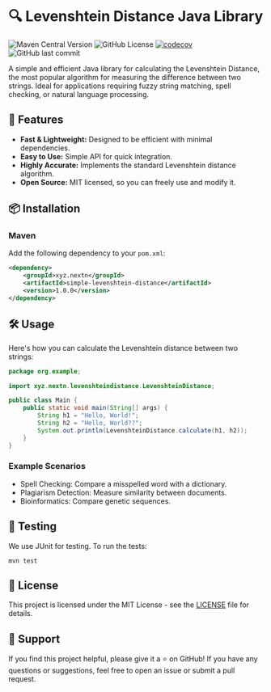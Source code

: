 # 🔍 Levenshtein Distance Java Library
![Maven Central Version](https://img.shields.io/maven-central/v/xyz.nextn/simple-levenshtein-distance)
![GitHub License](https://img.shields.io/github/license/nextn-xyz/simple-levenshtein-distance)
[![codecov](https://codecov.io/github/nextn-xyz/simple-levenshtein-distance/branch/main/graph/badge.svg?token=H707CXAZP3)](https://codecov.io/github/nextn-xyz/simple-levenshtein-distance)
![GitHub last commit](https://img.shields.io/github/last-commit/nextn-xyz/simple-levenshtein-distance)

A simple and efficient Java library for calculating the Levenshtein Distance, the most popular algorithm for measuring the difference between two strings. Ideal for applications requiring fuzzy string matching, spell checking, or natural language processing.

## 🚀 Features
- **Fast & Lightweight:** Designed to be efficient with minimal dependencies.
- **Easy to Use:** Simple API for quick integration.
- **Highly Accurate:** Implements the standard Levenshtein distance algorithm.
- **Open Source:** MIT licensed, so you can freely use and modify it.

## 📦 Installation
### Maven
Add the following dependency to your `pom.xml`:
```xml
<dependency>
    <groupId>xyz.nextn</groupId>
    <artifactId>simple-levenshtein-distance</artifactId>
    <version>1.0.0</version>
</dependency>
```

## 🛠️ Usage
Here's how you can calculate the Levenshtein distance between two strings:
```java
package org.example;

import xyz.nextn.levenshteindistance.LevenshteinDistance;

public class Main {
    public static void main(String[] args) {
        String h1 = "Hello, World!";
        String h2 = "Hello, World??";
        System.out.println(LevenshteinDistance.calculate(h1, h2));
    }
}
```
### Example Scenarios
- Spell Checking: Compare a misspelled word with a dictionary.
- Plagiarism Detection: Measure similarity between documents.
- Bioinformatics: Compare genetic sequences.

## 🧪 Testing
We use JUnit for testing. To run the tests:
```shell
mvn test
```

## 📄 License
This project is licensed under the MIT License - see the [LICENSE](LICENSE) file for details.

## 🌟 Support
If you find this project helpful, please give it a ⭐ on GitHub!
If you have any questions or suggestions, feel free to open an issue or submit a pull request.


